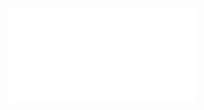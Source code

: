 ![](Notatki/Semestr%203/Podstawy%20przetwarzania%20sygnałów/Wykłady/Wykład%2010/Ind_Imag_Lec_11_12_pop.pdf)